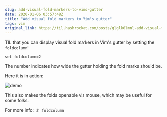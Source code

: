 ```yaml
---
slug: add-visual-fold-markers-to-vims-gutter
date: 2020-01-06 03:57:48Z
title: "Add visual fold markers to Vim's gutter"
tags: vim
original_link: https://til.hashrocket.com/posts/glglk0lmnl-add-visual-fold-markers-to-vims-gutter
---
```



TIL that you can display visual fold markers in Vim's gutter by setting the `foldcolumn`!

```vim
set foldcolumn=2
```

The number indicates how wide the gutter holding the fold marks should be.

Here it is in action:

![demo](https://i.imgur.com/wUeDB7O.gif)

This also makes the folds openable via mouse, which may be useful for some folks.

For more info: `:h foldcolumn`
